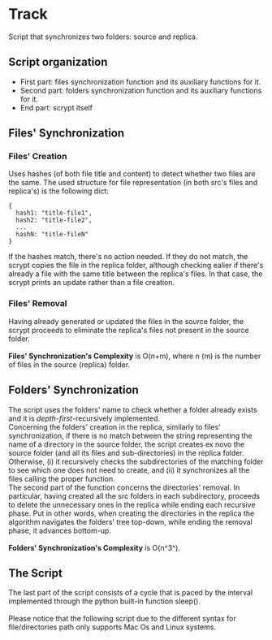 # Track
Script that synchronizes two folders: source and replica.

## Script organization
- First part: files synchronization function and its auxiliary functions for it.
- Second part: folders synchronization function and its auxiliary functions for it.
- End part: scrypt itself

## Files' Synchronization
### Files' Creation
Uses hashes (of both file title and content) to detect whether two files are the same.
The used structure for file representation (in both src's files and replica's) is the following dict:
```
{
  hash1: "title-file1",
  hash2: "title-file2",
  ...
  hashN: "title-fileN"
}
```
If the hashes match, there's no action needed.
If they do not match, the scrypt copies the file in the replica folder, although checking ealier if there's already a file with the same title between the replica's files. In that case, the scrypt prints an update rather than a file creation.

### Files' Removal
Having already generated or updated the files in the source folder, the scrypt proceeds to eliminate the replica's files not present in the source folder.
<br />
<br />
**Files' Synchronization's Complexity** is O(n+m), where n (m) is the number of files in the source (replica) folder.

## Folders' Synchronization
The script uses the folders' name to check whether a folder already exists and it is *depth-first*-recursively implemented. <br />
Concerning the folders' creation in the replica, similarly to files' synchronization, if there is no match between the string representing the name of a directory in the source folder, the script creates ex novo the source folder (and all its files and sub-directories) in the replica folder. Otherwise,  (i) it recursively checks the subdirectories of the matching folder to see which one does not need to create, and (ii) it synchronizes all the files calling the proper function. <br />
The second part of the function concerns the directories' removal. In particular, having created all the src folders in each subdirectory, proceeds to delete the unnecessary ones in the replica while ending each recursive phase. Put in other words, when creating the directories in the replica the algorithm navigates the folders' tree top-down, while ending the removal phase, it advances bottom-up.
<br />
<br />
**Folders' Synchronization's Complexity** is O(n^3^).

## The Script
The last part of the script consists of a cycle that is paced by the interval implemented through the python built-in function sleep().
<br />
<br />
Please notice that the following script due to the different syntax for file/directories path only supports Mac Os and Linux systems.
